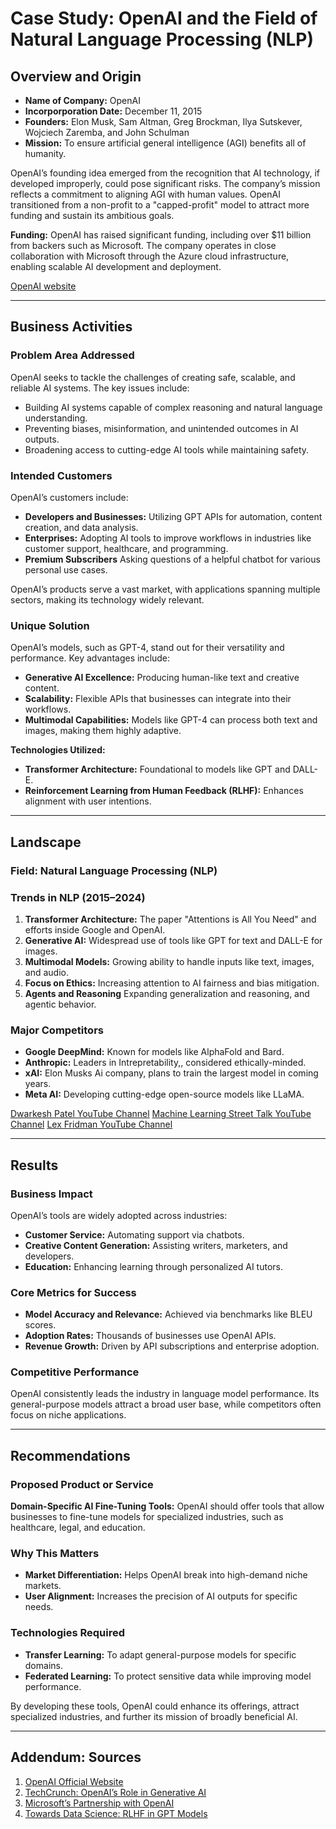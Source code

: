 # Case Study: OpenAI and the Field of Natural Language Processing (NLP)

## Overview and Origin

- **Name of Company:** OpenAI  
- **Incorporporation Date:** December 11, 2015  
- **Founders:** Elon Musk, Sam Altman, Greg Brockman, Ilya Sutskever, Wojciech Zaremba, and John Schulman  
- **Mission:** To ensure artificial general intelligence (AGI) benefits all of humanity.  

OpenAI’s founding idea emerged from the recognition that AI technology, if developed improperly, could pose significant risks. The company’s mission reflects a commitment to aligning AGI with human values. OpenAI transitioned from a non-profit to a "capped-profit" model to attract more funding and sustain its ambitious goals.  

**Funding:** OpenAI has raised significant funding, including over $11 billion from backers such as Microsoft. The company operates in close collaboration with Microsoft through the Azure cloud infrastructure, enabling scalable AI development and deployment.

[OpenAI website](https://www.openai.com/)

---

## Business Activities

### Problem Area Addressed
OpenAI seeks to tackle the challenges of creating safe, scalable, and reliable AI systems. The key issues include:
- Building AI systems capable of complex reasoning and natural language understanding.
- Preventing biases, misinformation, and unintended outcomes in AI outputs.
- Broadening access to cutting-edge AI tools while maintaining safety.

### Intended Customers
OpenAI’s customers include:
- **Developers and Businesses:** Utilizing GPT APIs for automation, content creation, and data analysis.
- **Enterprises:** Adopting AI tools to improve workflows in industries like customer support, healthcare, and programming.
- **Premium Subscribers**  Asking questions of a helpful chatbot for various personal use cases.
  
OpenAI’s products serve a vast market, with applications spanning multiple sectors, making its technology widely relevant.

### Unique Solution
OpenAI’s models, such as GPT-4, stand out for their versatility and performance. Key advantages include:
- **Generative AI Excellence:** Producing human-like text and creative content.
- **Scalability:** Flexible APIs that businesses can integrate into their workflows.
- **Multimodal Capabilities:** Models like GPT-4 can process both text and images, making them highly adaptive.  

**Technologies Utilized:**
- **Transformer Architecture:** Foundational to models like GPT and DALL-E.  
- **Reinforcement Learning from Human Feedback (RLHF):** Enhances alignment with user intentions.  

---

## Landscape

### Field: Natural Language Processing (NLP)

### Trends in NLP (2015–2024)
1. **Transformer Architecture:** The paper "Attentions is All You Need" and efforts inside Google and OpenAI.
2. **Generative AI:** Widespread use of tools like GPT for text and DALL-E for images.
3. **Multimodal Models:** Growing ability to handle inputs like text, images, and audio.
4. **Focus on Ethics:** Increasing attention to AI fairness and bias mitigation.
5. **Agents and Reasoning** Expanding generalization and reasoning, and agentic behavior.

### Major Competitors
- **Google DeepMind:** Known for models like AlphaFold and Bard.  
- **Anthropic:** Leaders in Intrepretability,, considered ethically-minded.
- **xAI:** Elon Musks Ai company, plans to train the largest model in coming years.
- **Meta AI:** Developing cutting-edge open-source models like LLaMA.  

[Dwarkesh Patel YouTube Channel](https://www.youtube.com/@dwarkeshpatel)
[Machine Learning Street Talk YouTube Channel](https://www.youtube.com/@MachineLearningStreetTalk)
[Lex Fridman YouTube Channel](https://www.youtube.com/@lexfridman)

---

## Results

### Business Impact
OpenAI’s tools are widely adopted across industries:
- **Customer Service:** Automating support via chatbots.  
- **Creative Content Generation:** Assisting writers, marketers, and developers.  
- **Education:** Enhancing learning through personalized AI tutors.  

### Core Metrics for Success
- **Model Accuracy and Relevance:** Achieved via benchmarks like BLEU scores.  
- **Adoption Rates:** Thousands of businesses use OpenAI APIs.  
- **Revenue Growth:** Driven by API subscriptions and enterprise adoption.

### Competitive Performance
OpenAI consistently leads the industry in language model performance. Its general-purpose models attract a broad user base, while competitors often focus on niche applications.

---

## Recommendations

### Proposed Product or Service
**Domain-Specific AI Fine-Tuning Tools:** OpenAI should offer tools that allow businesses to fine-tune models for specialized industries, such as healthcare, legal, and education.

### Why This Matters
- **Market Differentiation:** Helps OpenAI break into high-demand niche markets.  
- **User Alignment:** Increases the precision of AI outputs for specific needs.  

### Technologies Required
- **Transfer Learning:** To adapt general-purpose models for specific domains.  
- **Federated Learning:** To protect sensitive data while improving model performance.

By developing these tools, OpenAI could enhance its offerings, attract specialized industries, and further its mission of broadly beneficial AI.

---

## Addendum: Sources

1. [OpenAI Official Website](https://www.openai.com/)  
2. [TechCrunch: OpenAI’s Role in Generative AI](https://techcrunch.com/)  
3. [Microsoft’s Partnership with OpenAI](https://blogs.microsoft.com/)  
4. [Towards Data Science: RLHF in GPT Models](https://towardsdatascience.com/)
